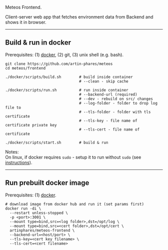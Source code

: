 Meteos Frontend.

Client-server web app that fetches environment data from Backend and shows it in browser.

---

Build & run in docker
---

Prerequisites: (1) [docker](https://www.docker.com/), (2) git, (3) unix shell (e.g. bash).

```
git clone https://github.com/artin-phares/meteos
cd meteos/frontend

./docker/scripts/build.sh        # build inside container
                                 # --clean - skip cache

./docker/scripts/run.sh          # run inside container
                                 # --backend-url (required)
                                 # --dev - rebuild on src/ changes
                                 # --log-folder - folder to drop log file to
                                 # --tls-folder - folder with tls certificate
                                 # --tls-key - file name of certificate private key
                                 # --tls-cert - file name of certificate

./docker/scripts/start.sh        # build & run
```

Notes:  
On linux, if docker requires `sudo` - setup it to run without `sudo` (see [instructions](https://askubuntu.com/a/477554/950607)).

---

Run prebuilt docker image
---

Prerequisites: (1) [docker](https://www.docker.com/).

```
# download image from docker hub and run it (set params first)
docker run -di \
  --restart unless-stopped \
  -p <port>:3001 \
  --mount type=bind,src=<log folder>,dst=/opt/log \
  --mount type=bind,src=<cert folder>,dst=/opt/cert \
  artinphares/meteos-frontend \
  --backend-url=<host/port> \
  --tls-key=<cert key filename> \
  --tls-cert=<cert filename>
```
